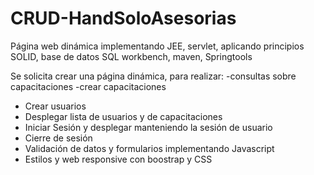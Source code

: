 # CRUD-HandSoloAsesorias

Página web dinámica implementando JEE, servlet, aplicando principios SOLID, base de datos SQL workbench, maven, Springtools

Se solicita crear una página dinámica, para realizar:
-consultas sobre capacitaciones
-crear capacitaciones
- Crear usuarios
- Desplegar lista de usuarios y de capacitaciones
- Iniciar Sesión y desplegar manteniendo la sesión de usuario
- Cierre de sesión
- Validación de datos y formularios implementando Javascript
- Estilos y web responsive con boostrap y CSS
